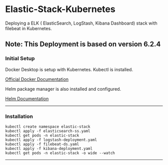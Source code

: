 # Elastic-Stack-Kubernetes
Deploying a ELK ( ElasticSearch, LogStash, Kibana Dashboard) stack with filebeat in Kubernetes.

## Note: This Deployment is based on version 6.2.4

### Initial Setup

Docker Desktop is setup with Kubernetes.
Kubectl is installed.

[Official Docker Documentation](https://docs.docker.com/desktop/kubernetes/)


Helm package manager is also installed and configured.

[Helm Documentation](https://github.com/helm/helm)

---

### Installation
```
kubectl create namespace elastic-stack
kubectl apply -f elasticsearch-ss.yaml
kubectl get pods -n elastic-stack
kubectl apply -f logstash-deployment.yaml
kubectl apply -f filebeat-ds.yaml
kubectl apply -f kibana-deployment.yaml
kubectl get pods -n elastic-stack -o wide --watch
```
---
